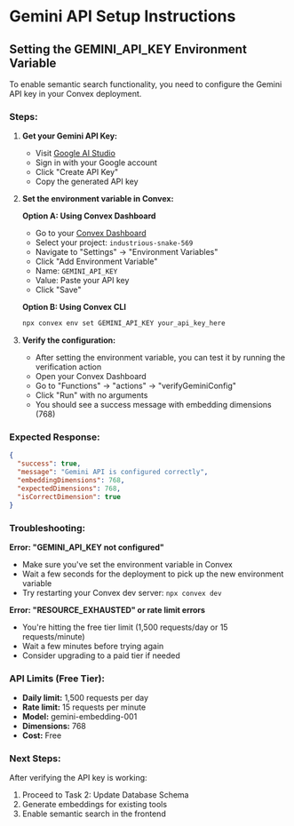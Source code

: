 # Gemini API Setup Instructions

## Setting the GEMINI_API_KEY Environment Variable

To enable semantic search functionality, you need to configure the Gemini API key in your Convex deployment.

### Steps:

1. **Get your Gemini API Key:**
   - Visit [Google AI Studio](https://aistudio.google.com/app/apikey)
   - Sign in with your Google account
   - Click "Create API Key"
   - Copy the generated API key

2. **Set the environment variable in Convex:**

   **Option A: Using Convex Dashboard**
   - Go to your [Convex Dashboard](https://dashboard.convex.dev/)
   - Select your project: `industrious-snake-569`
   - Navigate to "Settings" → "Environment Variables"
   - Click "Add Environment Variable"
   - Name: `GEMINI_API_KEY`
   - Value: Paste your API key
   - Click "Save"

   **Option B: Using Convex CLI**
   ```bash
   npx convex env set GEMINI_API_KEY your_api_key_here
   ```

3. **Verify the configuration:**
   - After setting the environment variable, you can test it by running the verification action
   - Open your Convex Dashboard
   - Go to "Functions" → "actions" → "verifyGeminiConfig"
   - Click "Run" with no arguments
   - You should see a success message with embedding dimensions (768)

### Expected Response:

```json
{
  "success": true,
  "message": "Gemini API is configured correctly",
  "embeddingDimensions": 768,
  "expectedDimensions": 768,
  "isCorrectDimension": true
}
```

### Troubleshooting:

**Error: "GEMINI_API_KEY not configured"**
- Make sure you've set the environment variable in Convex
- Wait a few seconds for the deployment to pick up the new environment variable
- Try restarting your Convex dev server: `npx convex dev`

**Error: "RESOURCE_EXHAUSTED" or rate limit errors**
- You're hitting the free tier limit (1,500 requests/day or 15 requests/minute)
- Wait a few minutes before trying again
- Consider upgrading to a paid tier if needed

### API Limits (Free Tier):

- **Daily limit:** 1,500 requests per day
- **Rate limit:** 15 requests per minute
- **Model:** gemini-embedding-001
- **Dimensions:** 768
- **Cost:** Free

### Next Steps:

After verifying the API key is working:
1. Proceed to Task 2: Update Database Schema
2. Generate embeddings for existing tools
3. Enable semantic search in the frontend

